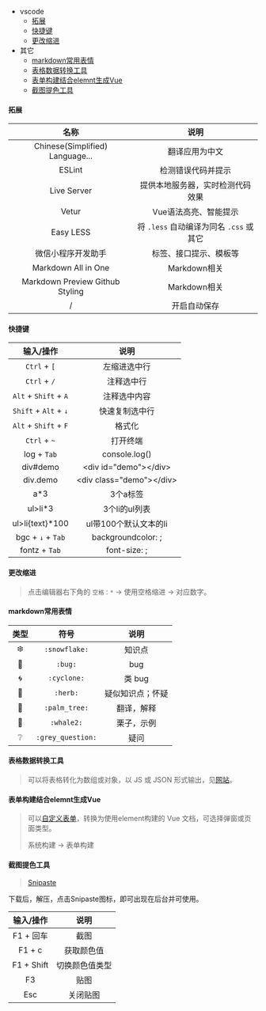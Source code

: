 - vscode
  + [拓展](#拓展)    
  + [快捷键](#快捷键)   
  + [更改缩进](#更改缩进更改缩进)  
- 其它  
  + [markdown常用表情](#markdown常用表情)  
  + [表格数据转换工具](#表格数据转换工具)  
  + [表单构建结合elemnt生成Vue](#表单构建结合elemnt生成Vue)
  + [截图提色工具](#截图提色工具)

#### 拓展  

名称 | 说明 
:-: | :-: 
Chinese(Simplified) Language... | 翻译应用为中文 
ESLint | 检测错误代码并提示
Live Server | 提供本地服务器，实时检测代码效果 
Vetur | Vue语法高亮、智能提示 
Easy LESS | 将 `.less` 自动编译为同名 `.css` 或其它
微信小程序开发助手 | 标签、接口提示、模板等
Markdown All in One | Markdown相关
Markdown Preview Github Styling | Markdown相关
/ | 开启自动保存

#### 快捷键  

输入/操作 | 说明
:-: | :-: 
`Ctrl` + `[` | 左缩进选中行
`Ctrl` + `/` | 注释选中行
`Alt` + `Shift` + `A` | 注释选中内容
`Shift` + `Alt` + `↓` | 快速复制选中行
`Alt` + `Shift` + `F` | 格式化
`Ctrl` + `~` | 打开终端
log + `Tab` | console.log()
div#demo | <div id="demo"\></div\> 
div.demo | <div class="demo"\></div\> 
a\*3 | 3个a标签
ul>li\*3 | 3个li的ul列表  
ul>li{text}\*100 | ul带100个默认文本的li  
bgc + `↓` + `Tab` | backgroundcolor: ;
fontz + `Tab` | font-size: ;

#### 更改缩进 
> 点击编辑器右下角的 `空格：*` -> 使用空格缩进 -> 对应数字。  

#### markdown常用表情  

类型 | 符号 | 说明
:-: | :-: | :-: 
:snowflake: | `:snowflake:` | 知识点
:bug: | `:bug:` | bug
:cyclone: | `:cyclone:` | 类 bug
:herb: | `:herb:` | 疑似知识点；怀疑
:palm_tree: | `:palm_tree:` | 翻译，解释
:whale2: | `:whale2:` | 栗子，示例  
:grey_question: | `:grey_question:` | 疑问  

#### 表格数据转换工具  
> 可以将表格转化为数组或对象，以 JS 或 JSON 形式输出，见[网站](https://echarts.apache.org/zh/spreadsheet.html)。  

#### 表单构建结合elemnt生成Vue   
> 可以[自定义表单](https://demo.django-vue-admin.com/tool/build)，转换为使用element构建的 Vue 文档，可选择弹窗或页面类型。    
> 
> 系统构建 -> 表单构建  

#### 截图提色工具  
> [Snipaste](https://www.snipaste.com/)  

下载后，解压，点击Snipaste图标，即可出现在后台并可使用。  

输入/操作 | 说明
:-: | :-: 
F1 \+ 回车 | 截图
F1 \+ c | 获取颜色值
F1 \+ Shift | 切换颜色值类型
F3 | 贴图
Esc | 关闭贴图














